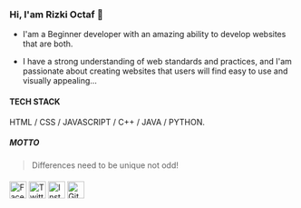 ### Hi, I'am Rizki Octaf 👋

- I'am a Beginner developer with an amazing ability to develop websites that are both. 
 
- I have a strong understanding of web standards and practices, and I'am passionate about creating websites that users will find easy to use and visually appealing...

#### TECH STACK

HTML / CSS / JAVASCRIPT / C++ / JAVA / PYTHON.

##### MOTTO

> Differences need to be unique not odd!

####

<a href="https://www.facebook.com/" target="_blank"><img src="https://raw.githubusercontent.com/rizki-octaf/rizki-octaf/master/fb.png" alt="Facebook" width="30"></a>
<a href="https://twitter.com/rizkioctaf" target="_blank"><img src="https://raw.githubusercontent.com/rizki-octaf/rizki-octaf/master/tw.png" alt="Twitter" width="30"></a>
<a href="https://www.instagram.com/" target="_blank"><img src="https://raw.githubusercontent.com/rizki-octaf/rizki-octaf/master/ig.png" alt="Instagram" width="30"></a>
<a href="https://github.com/rizki-octaf" target="_blank"><img src="https://raw.githubusercontent.com/rizki-octaf/rizki-octaf/master/git.png" alt="GitHub" width="30"></a>
